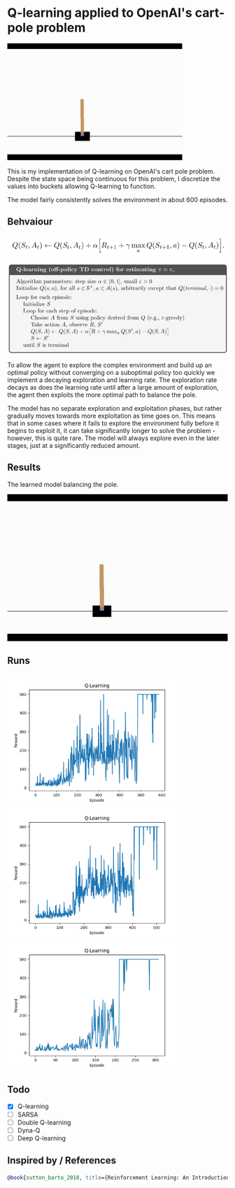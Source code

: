 # Q-learning applied to OpenAI's cart-pole problem

<img src=docs/learned.gif width=400px></img>

This is my implementation of Q-learning on OpenAI's cart pole problem. Despite the state space being continuous for this problem, I discretize the values into buckets allowing Q-learning to function. 

The model fairly consistently solves the environment in about 600 episodes.

## Behvaiour

![Off-policy TD control algorithm (Q-learning)](docs/algorithm.png)

![Procedural algorithm](docs/procedural.png)

To allow the agent to explore the complex environment and build up an optimal policy without converging on a suboptimal policy too quickly we implement a decaying exploration and learning rate. The exploration rate decays as does the learning rate until after a large amount of exploration, the agent then exploits the more optimal path to balance the pole. 

The model has no separate exploration and exploitation phases, but rather gradually moves towards more exploitation as time goes on. This means that in some cases where it fails to explore the environment fully before it begins to exploit it, it can take significantly longer to solve the problem - however, this is quite rare. The model will always explore even in the later stages, just at a significantly reduced amount.

## Results

The learned model balancing the pole.

![Cart](docs/learned.gif)

## Runs

<img src="docs/Figure_1.png" width="400" />
<img src="docs/Figure_2.png" width="400" />
<img src="docs/Figure_3.png" width="400" />

## Todo

- [x] Q-learning
- [ ] SARSA
- [ ] Double Q-learning
- [ ] Dyna-Q
- [ ] Deep Q-learning

## Inspired by / References
```bibtex
@book{sutton_barto_2018, title={Reinforcement Learning: An Introduction}, publisher={MIT Press Ltd}, author={Sutton, Richard S. and Barto, Andrew G.}, year={2018}}
```
